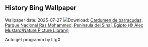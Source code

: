 ## History Bing Wallpaper
Wallpaper date: 2025-07-27
![](https://www.bing.com/th?id=OHR.BlackfinBarracuda_ES-ES3397140891_UHD.jpg&w=1000)Download: [Cardumen de barracudas, Parque Nacional Ras Mohammed, Península del Sinaí, Egipto (© Alex Mustard/Nature Picture Library)](https://www.bing.com/th?id=OHR.BlackfinBarracuda_ES-ES3397140891_UHD.jpg)

Auto get programm by LtgX
